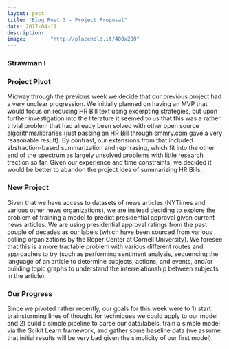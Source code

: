 ```yaml
---
layout: post
title: "Blog Post 3 - Project Proposal"
date: 2017-04-11
description: 
image:        "http://placehold.it/400x200"
---
```


### Strawman I

### Project Pivot

Midway through the previous week we decide that our previous project had a very unclear progression. We initially planned on having an MVP that would focus on reducing HR Bill text using excerpting strategies, but upon further investigation into the literature it seemed to us that this was a rather trivial problem that had already been solved with other open source algorithms/libraries (just passing an HR Bill through smmry.com gave a very reasonable result). By contrast, our extensions from that included abstraction-based summarization and rephrasing, which fit into the other end of the spectrum as largely unsolved problems with little research traction so far. Given our experience and time constraints, we decided it would be better to abandon the project idea of summarizing HR Bills.

### New Project
Given that we have access to datasets of news articles (NYTimes and various other news organizations), we are instead deciding to explore the problem of training a model to predict presidential approval given current news articles. We are using presidential approval ratings from the past couple of decades as our labels (which have been sourced from various polling organizations by the Roper Center at Cornell University). We foresee that this is a more tractable problem with various different routes and approaches to try (such as performing sentiment analysis, sequencing the language of an article to determine subjects, actions, and events, and/or building topic graphs to understand the interrelationship between subjects in the article).

### Our Progress
Since we pivoted rather recently, our goals for this week were to 1) start brainstorming lines of thought for techniques we could apply to our model and 2) build a simple pipeline to parse our data/labels, train a simple model via the Scikit Learn framework, and gather some baseline data (we assume that initial results will be very bad given the simplicity of our first model).
